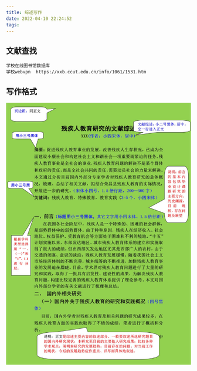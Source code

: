 ```yaml
---
title: 综述写作
date: 2022-04-10 22:24:52
tags:
---
```


## 文献查找
	学校在线图书馆数据库 
	学校webvpn  https://xxb.ccut.edu.cn/info/1061/1531.htm

## 写作格式
 ![](/images/综述写作.jpg)
<!--more-->
